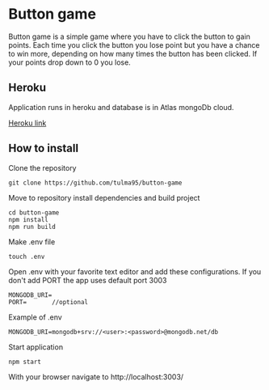 # Button game
Button game is a simple game where you have to click the button to gain points. Each time you click the button you lose point but you have a chance to win more, depending on how many times the button has been clicked. If your points drop down to 0 you lose.

## Heroku
Application runs in heroku and database is in Atlas mongoDb cloud.

[Heroku link](https://button-game-koodijahti.herokuapp.com/)


## How to install
Clone the repository
```
git clone https://github.com/tulma95/button-game
```

Move to repository install dependencies and build project
```
cd button-game
npm install
npm run build
```

Make .env file
```
touch .env
```

Open .env with your favorite text editor and add these configurations. If you don't add PORT the app uses default port 3003
```
MONGODB_URI=
PORT=       //optional
```
Example of .env
```
MONGODB_URI=mongodb+srv://<user>:<password>@mongodb.net/db
```

Start application
```
npm start
```

With your browser navigate to http://localhost:3003/


